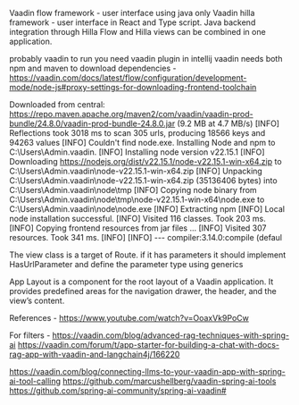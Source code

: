 Vaadin flow framework - user interface using java only
Vaadin hilla framework - user interface in React and Type script. Java backend integration through Hilla
Flow and Hilla views can be combined in one application.

probably vaadin to run you need vaadin plugin in intellij
vaadin needs both npm and maven to download dependencies - https://vaadin.com/docs/latest/flow/configuration/development-mode/node-js#proxy-settings-for-downloading-frontend-toolchain

Downloaded from central: https://repo.maven.apache.org/maven2/com/vaadin/vaadin-prod-bundle/24.8.0/vaadin-prod-bundle-24.8.0.jar (9.2 MB at 4.7 MB/s)
[INFO] Reflections took 3018 ms to scan 305 urls, producing 18566 keys and 94263 values
[INFO] Couldn't find node.exe. Installing Node and npm to C:\Users\Admin\.vaadin.
[INFO] Installing node version v22.15.1
[INFO] Downloading https://nodejs.org/dist/v22.15.1/node-v22.15.1-win-x64.zip to C:\Users\Admin\.vaadin\node-v22.15.1-win-x64.zip
[INFO] Unpacking C:\Users\Admin\.vaadin\node-v22.15.1-win-x64.zip (35136406 bytes) into C:\Users\Admin\.vaadin\node\tmp
[INFO] Copying node binary from C:\Users\Admin\.vaadin\node\tmp\node-v22.15.1-win-x64\node.exe to C:\Users\Admin\.vaadin\node\node.exe
[INFO] Extracting npm
[INFO] Local node installation successful.
[INFO] Visited 116 classes. Took 203 ms.
[INFO] Copying frontend resources from jar files ...
[INFO] Visited 307 resources. Took 341 ms.
[INFO]
[INFO] --- compiler:3.14.0:compile (defaul


The view class is a target of Route. if it has parameters it should implement HasUrlParameter<T> and define the parameter type using generics

App Layout is a component for the root layout of a Vaadin application. It provides predefined areas for the navigation drawer, the header, and the view’s content.

References -
https://www.youtube.com/watch?v=OoaxVk9PoCw

For filters - https://vaadin.com/blog/advanced-rag-techniques-with-spring-ai
https://vaadin.com/forum/t/app-starter-for-building-a-chat-with-docs-rag-app-with-vaadin-and-langchain4j/166220

https://vaadin.com/blog/connecting-llms-to-your-vaadin-app-with-spring-ai-tool-calling
https://github.com/marcushellberg/vaadin-spring-ai-tools
https://github.com/spring-ai-community/spring-ai-vaadin#